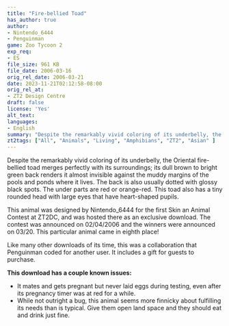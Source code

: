 ```yaml
---
title: "Fire-bellied Toad"
has_author: true
author:
- Nintendo_6444
- Penguinman
game: Zoo Tycoon 2
exp_req:
- ES
file_size: 961 KB
file_date: 2006-03-16
orig_rel_date: 2006-03-21
date: 2023-11-21T02:12:58-08:00
orig_rel_at: 
- ZT2 Design Centre
draft: false
license: 'Yes'
alt_text:
languages:
- English
summary: "Despite the remarkably vivid coloring of its underbelly, the Oriental fire-bellied toad merges perfectly with its surroundings."
zt2tags: ["All", "Animals", "Living", "Amphibians", "ZT2", "Asian" ]
---
```

Despite the remarkably vivid coloring of its underbelly, the Oriental fire-bellied toad merges perfectly with its surroundings; its dull brown to bright green back renders it almost invisible against the muddy margins of the pools and ponds where it lives. The back is also usually dotted with glossy black spots. The under parts are red or orange-red. This toad also has a tiny rounded head with large eyes that have heart-shaped pupils.

This animal was designed by Nintendo_6444 for the first Skin an Animal Contest at ZT2DC, and was hosted there as an exclusive download. The contest was announced on 02/04/2006 and the winners were announced on 03/20. This particular animal came in eighth place!

Like many other downloads of its time, this was a collaboration that Penguinman coded for another user. It includes a gift for guests to purchase.

**This download has a couple known issues:**
- It mates and gets pregnant but never laid eggs during testing, even after its pregnancy timer was at red for a while.
- While not outright a bug, this animal seems more finnicky about fulfilling its needs than is typical. Give them open land space and they should eat and drink just fine.